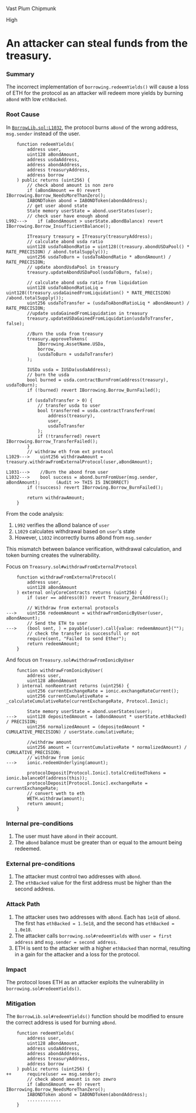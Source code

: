 Vast Plum Chipmunk

High

# An attacker can steal funds from the treasury.


### Summary

The incorrect implementation of `borrowing.redeemYields()` will cause a loss of ETH for the protocol as an attacker will redeem more yields by burning `aBond` with low `ethBacked`.

### Root Cause

In [`BorrowLib.sol:L1032`](https://github.com/sherlock-audit/2024-11-autonomint/blob/main/Blockchain/Blockchian/contracts/lib/BorrowLib.sol#L1032), the protocol burns `aBond` of the wrong address, `msg.sender` instead of the user.

```solidity
    function redeemYields(
        address user,
        uint128 aBondAmount,
        address usdaAddress,
        address abondAddress,
        address treasuryAddress,
        address borrow
    ) public returns (uint256) {
        // check abond amount is non zero
        if (aBondAmount == 0) revert IBorrowing.Borrow_NeedsMoreThanZero();
        IABONDToken abond = IABONDToken(abondAddress);
        // get user abond state
        State memory userState = abond.userStates(user);
        // check user have enough abond
L992--->    if (aBondAmount > userState.aBondBalance) revert IBorrowing.Borrow_InsufficientBalance();

        ITreasury treasury = ITreasury(treasuryAddress);
        // calculate abond usda ratio
        uint128 usdaToAbondRatio = uint128((treasury.abondUSDaPool() * RATE_PRECISION) / abond.totalSupply());
        uint256 usdaToBurn = (usdaToAbondRatio * aBondAmount) / RATE_PRECISION;
        // update abondUsdaPool in treasury
        treasury.updateAbondUSDaPool(usdaToBurn, false);

        // calculate abond usda ratio from liquidation
        uint128 usdaToAbondRatioLiq = uint128((treasury.usdaGainedFromLiquidation() * RATE_PRECISION) /abond.totalSupply());
        uint256 usdaToTransfer = (usdaToAbondRatioLiq * aBondAmount) / RATE_PRECISION;
        //update usdaGainedFromLiquidation in treasury
        treasury.updateUSDaGainedFromLiquidation(usdaToTransfer, false);

        //Burn the usda from treasury
        treasury.approveTokens(
            IBorrowing.AssetName.USDa,
            borrow,
            (usdaToBurn + usdaToTransfer)
        );

        IUSDa usda = IUSDa(usdaAddress);
        // burn the usda
        bool burned = usda.contractBurnFrom(address(treasury), usdaToBurn);
        if (!burned) revert IBorrowing.Borrow_BurnFailed();

        if (usdaToTransfer > 0) {
            // transfer usda to user
            bool transferred = usda.contractTransferFrom(
                address(treasury),
                user,
                usdaToTransfer
            );
            if (!transferred) revert IBorrowing.Borrow_TransferFailed();
        }
        // withdraw eth from ext protocol
L1029--->    uint256 withdrawAmount = treasury.withdrawFromExternalProtocol(user,aBondAmount);

L1031--->    //Burn the abond from user
L1032--->    bool success = abond.burnFromUser(msg.sender, aBondAmount);      (Audit >> THIS IS INCORRECT)
        if (!success) revert IBorrowing.Borrow_BurnFailed();

        return withdrawAmount;
    }

```

From the code analysis:

1. `L992` verifies the aBond balance of `user`
2. `L1029` calculates withdrawal based on `user`'s state
3. However, `L1032` incorrectly burns aBond from `msg.sender`

This mismatch between balance verification, withdrawal calculation, and token burning creates the vulnerability.

Focus on `Treasury.sol#withdrawFromExternalProtocol`

```solidity
    function withdrawFromExternalProtocol(
        address user,
        uint128 aBondAmount
    ) external onlyCoreContracts returns (uint256) {
        if (user == address(0)) revert Treasury_ZeroAddress();

        // Withdraw from external protocols
--->    uint256 redeemAmount = withdrawFromIonicByUser(user, aBondAmount);
        // Send the ETH to user
--->    (bool sent, ) = payable(user).call{value: redeemAmount}("");
        // check the transfer is successfull or not
        require(sent, "Failed to send Ether");
        return redeemAmount;
    }
```

And focus on `Treasury.sol#withdrawFromIonicByUser`

```solidity
    function withdrawFromIonicByUser(
        address user,
        uint128 aBondAmount
    ) internal nonReentrant returns (uint256) {
        uint256 currentExchangeRate = ionic.exchangeRateCurrent();
        uint256 currentCumulativeRate = _calculateCumulativeRate(currentExchangeRate, Protocol.Ionic);

        State memory userState = abond.userStates(user);
--->    uint128 depositedAmount = (aBondAmount * userState.ethBacked) / PRECISION;
        uint256 normalizedAmount = (depositedAmount * CUMULATIVE_PRECISION) / userState.cumulativeRate;

        //withdraw amount
        uint256 amount = (currentCumulativeRate * normalizedAmount) / CUMULATIVE_PRECISION;
        // withdraw from ionic
--->    ionic.redeemUnderlying(amount);

        protocolDeposit[Protocol.Ionic].totalCreditedTokens = ionic.balanceOf(address(this));
        protocolDeposit[Protocol.Ionic].exchangeRate = currentExchangeRate;
        // convert weth to eth
        WETH.withdraw(amount);
        return amount;
    }
```

### Internal pre-conditions

1. The user must have `aBond` in their account.
2. The `aBond` balance must be greater than or equal to the amount being redeemed.

### External pre-conditions

1. The attacker must control two addresses with `aBond`.
2. The `ethBacked` value for the first address must be higher than the second address.

### Attack Path

1. The attacker uses two addresses with `aBond`. Each has `1e18` of `aBond`. The first has `ethBacked = 1.5e18`, and the second has `ethBacked = 1.0e18`.
2. The attacker calls `borrowing.sol#redeemYields` with `user = first address` and `msg.sender = second address`.
3. ETH is sent to the attacker with a higher `ethBacked` than normal, resulting in a gain for the attacker and a loss for the protocol.

### Impact

The protocol loses ETH as an attacker exploits the vulnerability in `borrowing.sol#redeemYields()`.

### Mitigation

The `BorrowLib.sol#redeemYields()` function should be modified to ensure the correct address is used for burning `aBond`.

```solidity
    function redeemYields(
        address user,
        uint128 aBondAmount,
        address usdaAddress,
        address abondAddress,
        address treasuryAddress,
        address borrow
    ) public returns (uint256) {
++      require(user == msg.sender);
        // check abond amount is non zewro
        if (aBondAmount == 0) revert IBorrowing.Borrow_NeedsMoreThanZero();
        IABONDToken abond = IABONDToken(abondAddress);
        .............
    }
```
